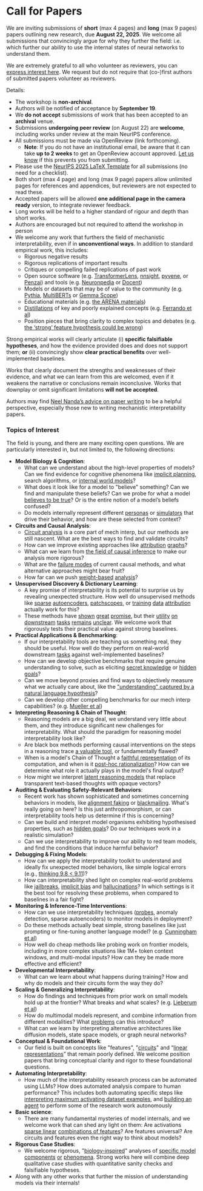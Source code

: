# Call for Papers
We are inviting submissions of **short** (max 4 pages) and **long** (max 9 pages) papers outlining new research, due **August 22, 2025**. We welcome all submissions that convincingly argue for why they further the field: i.e. which further our ability to use the internal states of neural networks to understand them. 

We are extremely grateful to all who volunteer as reviewers, you can [express interest here](https://www.google.com/url?q=https://docs.google.com/forms/d/e/1FAIpQLSdiw1SJllzoTz_nqzDTzTOGb9DV3W_truQyh-WvYj_QGIi7Mg/viewform?usp%3Ddialog&sa=D&source=editors&ust=1752908979929527&usg=AOvVaw1Nzd5WxiBvv5uLr4jPKPNq). We request but do not require that (co-)first authors of submitted papers volunteer as reviewers. 

Details: 
* The workshop is **non-archival**.
* Authors will be notified of acceptance by **September 19**.
* We **do not accept** submissions of work that has been accepted to an **archival** venue.
* Submissions **undergoing peer review** (on August 22) are **welcome**, including works under review at the main NeurIPS conference.
* All submissions must be made via OpenReview (link forthcoming).
  * **Note**: If you do not have an institutional email, be aware that it can take **up to 2 weeks** to get an OpenReview account approved. [Let us know](mailto:neurips2025@mechinterpworkshop.com) if this prevents you from submitting.
* Please use the [NeurIPS 2025 LaTeX Template](https://www.google.com/url?q=https://media.neurips.cc/Conferences/NeurIPS2025/Styles.zip&sa=D&source=editors&ust=1752908979931322&usg=AOvVaw2QqPQVv4Lr2Nd3aPa2E9Y2) for all submissions (no need for a checklist).
* Both short (max 4 page) and long (max 9 page) papers allow unlimited pages for references and appendices, but reviewers are not expected to read these.
* Accepted papers will be allowed **one additional page in the camera ready** version, to integrate reviewer feedback.
* Long works will be held to a higher standard of rigour and depth than short works.
* Authors are encouraged but not required to attend the workshop in person
* We welcome any work that furthers the field of mechanistic interpretability, even if in **unconventional ways**. In addition to standard empirical work, this includes:
  * Rigorous negative results
  * Rigorous replications of important results
  * Critiques or compelling failed replications of past work
  * Open source software (e.g. [TransformerLens](https://www.google.com/url?q=https://github.com/neelnanda-io/TransformerLens&sa=D&source=editors&ust=1752908979933018&usg=AOvVaw19HrPqWRS8t7ztGGH3o-77), [nnsight](https://www.google.com/url?q=https://github.com/ndif-team/nnsight&sa=D&source=editors&ust=1752908979933115&usg=AOvVaw2DNRccmVlZFgfeo1aLdLHv), [pyvene](https://www.google.com/url?q=https://github.com/stanfordnlp/pyvene/tree/main/pyvene/models/mlp&sa=D&source=editors&ust=1752908979933233&usg=AOvVaw07TuMo_IZWqDSOTRxhBuBE), or [Penzai](https://www.google.com/url?q=https://github.com/google-deepmind/penzai&sa=D&source=editors&ust=1752908979933352&usg=AOvVaw1RiLTOvjS-_82X75LZ_jiF)) and tools (e.g. [Neuronpedia](https://www.google.com/url?q=http://neuronpedia.org&sa=D&source=editors&ust=1752908979933472&usg=AOvVaw3OC4BUgZVW9kxjP5NFGMc0) or [Docent](https://www.google.com/url?q=https://transluce.org/introducing-docent&sa=D&source=editors&ust=1752908979933591&usg=AOvVaw0V8AZonLrKMghZFAypMOZa))
  * Models or datasets that may be of value to the community (e.g. [Pythia](https://www.google.com/url?q=https://arxiv.org/abs/2304.01373&sa=D&source=editors&ust=1752908979933810&usg=AOvVaw1ULXyhkhJFSfyO_iL0q9Rf), [MultiBERTs](https://www.google.com/url?q=https://arxiv.org/abs/2106.16163&sa=D&source=editors&ust=1752908979933905&usg=AOvVaw191pxnSTiEfTRoGDzzzRkD) or [Gemma Scope](https://www.google.com/url?q=https://arxiv.org/abs/2408.05147&sa=D&source=editors&ust=1752908979933996&usg=AOvVaw1IEy9xo_2fEXO5FYQ5X5IH))
  * Educational materials (e.g. [the ARENA materials](https://www.google.com/url?q=https://arena3-chapter1-transformer-interp.streamlit.app/&sa=D&source=editors&ust=1752908979934192&usg=AOvVaw2EJDYdBS_FLbQNzw9yuLBN))
  * [Distillations](https://www.google.com/url?q=https://distill.pub/2017/research-debt/&sa=D&source=editors&ust=1752908979934318&usg=AOvVaw1zZCU6t36mG6Oyu6dijm5V) of key and poorly explained concepts (e.g. [Ferrando et al](https://www.google.com/url?q=https://arxiv.org/abs/2405.00208&sa=D&source=editors&ust=1752908979934502&usg=AOvVaw1vDVUcPWKHJOAjI83uFOMr))
  * Position pieces that bring clarity to complex topics and debates (e.g. [the ‘strong’ feature hypothesis could be wrong](https://www.google.com/url?q=https://www.alignmentforum.org/posts/tojtPCCRpKLSHBdpn/the-strong-feature-hypothesis-could-be-wrong&sa=D&source=editors&ust=1752908979934832&usg=AOvVaw0fPe-NIOPKFc5s2aUdE1-I))

Strong empirical works will clearly articulate (i) **specific falsifiable hypotheses**, and how the evidence provided does and does not support them; **or** (ii) convincingly show **clear practical benefits** over well-implemented baselines. 

Works that clearly document the strengths and weaknesses of their evidence, and what we can learn from this are welcomed, even if it weakens the narrative or conclusions remain inconclusive. Works that downplay or omit significant limitations **will not be accepted**. 

Authors may find [Neel Nanda’s advice on paper writing](https://www.google.com/url?q=https://www.alignmentforum.org/posts/eJGptPbbFPZGLpjsp/highly-opinionated-advice-on-how-to-write-ml-papers&sa=D&source=editors&ust=1752908979936089&usg=AOvVaw29IWEMFmbEYiyLg00PP6XR) to be a helpful perspective, especially those new to writing mechanistic interpretability papers. 
### Topics of Interest
The field is young, and there are many exciting open questions. We are particularly interested in, but not limited to, the following directions: 
* **Model Biology & Cognition**:
  * What can we understand about the high-level properties of models? Can we find evidence for cognitive phenomena like [implicit planning](https://www.google.com/url?q=https://transformer-circuits.pub/2025/attribution-graphs/biology.html%23dives-poems&sa=D&source=editors&ust=1752908979937054&usg=AOvVaw0K75LnPbwVqHcEvsOWP9Kt), search algorithms, or [internal world models](https://www.google.com/url?q=https://arxiv.org/abs/2210.13382&sa=D&source=editors&ust=1752908979937196&usg=AOvVaw2gCnMlWlO2hU5dZP8OCpgV)?
  * What does it look like for a model to "believe" something? Can we find and manipulate these beliefs? Can we probe for what a model [believes to be true](https://www.google.com/url?q=https://arxiv.org/abs/2310.06824&sa=D&source=editors&ust=1752908979937516&usg=AOvVaw3RfbbU4Cn--DwxEuD9Nffh)? Or is the entire notion of a model’s beliefs confused?
  * Do models internally represent different [personas](https://www.google.com/url?q=https://arxiv.org/abs/2406.12094&sa=D&source=editors&ust=1752908979937792&usg=AOvVaw106e8k_c_RH1qJumvAPHFR) or [simulators](https://www.google.com/url?q=https://www.nature.com/articles/s41586-023-06647-8&sa=D&source=editors&ust=1752908979937902&usg=AOvVaw3SRWqQOjzafqL2lzlexuUU) that drive their behavior, and how are these selected from context?
* **Circuits and Causal Analysis**:
  * [Circuit analysis](https://www.google.com/url?q=https://distill.pub/2020/circuits/zoom-in/&sa=D&source=editors&ust=1752908979938240&usg=AOvVaw3bc9akryhKL_jxmxQLGXQc) is a core part of mech interp, but our methods are still nascent. What are the best ways to find and validate circuits?
  * How can we improve existing approaches like [attribution](https://www.google.com/url?q=https://arxiv.org/abs/2406.11944&sa=D&source=editors&ust=1752908979938621&usg=AOvVaw1NT1BALjhChlKFMfl21Npg) [graphs](https://www.google.com/url?q=https://transformer-circuits.pub/2025/attribution-graphs/methods.html&sa=D&source=editors&ust=1752908979938744&usg=AOvVaw1l890Jx-rE3-2BmxqKwLvf)?
  * What can we learn from [the field of causal inference](https://www.google.com/url?q=https://arxiv.org/abs/2407.04690&sa=D&source=editors&ust=1752908979938936&usg=AOvVaw2p7t2GMdE4ll8WG00lIUM-) to make our analysis more rigorous?
  * What are the [failure modes](https://www.google.com/url?q=https://arxiv.org/abs/2307.15771&sa=D&source=editors&ust=1752908979939127&usg=AOvVaw2vjvDitVi2QZa870SXTXmt) of current causal methods, and what alternative approaches might bear fruit?
  * How far can we push [weight-based](https://www.google.com/url?q=https://arxiv.org/abs/2301.05217&sa=D&source=editors&ust=1752908979939390&usg=AOvVaw11kvaMHF900r9QgZsL-zmV) [analysis](https://www.google.com/url?q=https://arxiv.org/abs/2410.08417&sa=D&source=editors&ust=1752908979939473&usg=AOvVaw1NC8Fs8FEewMBvNZFkKmnE)?
* **Unsupervised Discovery & Dictionary Learning**:
  * A key promise of interpretability is its potential to surprise us by revealing unexpected structure. How well do unsupervised methods like [sparse](https://www.google.com/url?q=https://arxiv.org/abs/2103.15949&sa=D&source=editors&ust=1752908979939931&usg=AOvVaw2W2URqjHFpYNBDgaPrr7SD) [autoencoders](https://www.google.com/url?q=https://transformer-circuits.pub/2023/monosemantic-features&sa=D&source=editors&ust=1752908979940047&usg=AOvVaw066wn6JqSmTGUwJNaY7dv4), [patch](https://www.google.com/url?q=https://arxiv.org/abs/2401.06102&sa=D&source=editors&ust=1752908979940127&usg=AOvVaw2A2SNVsHy5sAGcqp7E9zo6)[scopes](https://www.google.com/url?q=https://arxiv.org/abs/2403.10949v2&sa=D&source=editors&ust=1752908979940198&usg=AOvVaw2Qk0MmfBRvVCebQObP4qfP), or [training](https://www.google.com/url?q=https://proceedings.mlr.press/v70/koh17a?ref%3Dhttps://githubhelp.com&sa=D&source=editors&ust=1752908979940319&usg=AOvVaw2ZzW07nTqvzfA2WW3423Yo) [data](https://www.google.com/url?q=https://arxiv.org/abs/2308.03296&sa=D&source=editors&ust=1752908979940405&usg=AOvVaw0Az2dAvDeSH_-ZaQMdGYZI) [attribution](https://www.google.com/url?q=https://arxiv.org/abs/2205.11482&sa=D&source=editors&ust=1752908979940490&usg=AOvVaw2UKxJ9nscX9QJzptHW755d) actually work for this?
  * These methods have [shown](https://www.google.com/url?q=https://transformer-circuits.pub/2024/scaling-monosemanticity/index.html&sa=D&source=editors&ust=1752908979940720&usg=AOvVaw3H7mInek0Ps_X4qHAO6FDG) [great](https://www.google.com/url?q=https://transformer-circuits.pub/2025/attribution-graphs/biology.html&sa=D&source=editors&ust=1752908979940843&usg=AOvVaw3rtjJAFh_28lxL64wEwk0N) [promise](https://www.google.com/url?q=https://arxiv.org/abs/2503.10965&sa=D&source=editors&ust=1752908979940925&usg=AOvVaw0qaYiP0wQ2qvanSWaICbRT), but their [utility](https://www.google.com/url?q=https://arxiv.org/abs/2502.16681&sa=D&source=editors&ust=1752908979941028&usg=AOvVaw09cdi79ry81g7K1Rrm54VC) [on](https://www.google.com/url?q=https://www.tilderesearch.com/blog/sieve&sa=D&source=editors&ust=1752908979941112&usg=AOvVaw38ix4hTzs_xzKByElCSAg7) [downstream](https://www.google.com/url?q=https://arxiv.org/abs/2501.17148&sa=D&source=editors&ust=1752908979941196&usg=AOvVaw1P9J4jpN1CStJK-VkhIx9d) [tasks](https://www.google.com/url?q=https://transformer-circuits.pub/2024/features-as-classifiers/index.html&sa=D&source=editors&ust=1752908979941310&usg=AOvVaw36GcpLHeL1MRBY2iLedh64) [remains](https://www.google.com/url?q=https://arxiv.org/abs/2502.04382&sa=D&source=editors&ust=1752908979941400&usg=AOvVaw26sDeFW9TPryAqkyJrQT0g) [unclear](https://www.google.com/url?q=https://www.alignmentforum.org/posts/4uXCAJNuPKtKBsi28/negative-results-for-saes-on-downstream-tasks&sa=D&source=editors&ust=1752908979941526&usg=AOvVaw1EJt-oOGhKRwfBgqfYBUBL). We welcome work that rigorously tests their practical value against strong baselines.
* **Practical Applications & Benchmarking**:
  * If our interpretability tools are teaching us something real, they should be useful. How well do they perform on real-world downstream [tasks](https://www.google.com/url?q=https://www.lesswrong.com/posts/wGRnzCFcowRCrpX4Y/downstream-applications-as-validation-of-interpretability&sa=D&source=editors&ust=1752908979942135&usg=AOvVaw042CmqJa7JeSiS9ZeREK3n) against well-implemented baselines?
  * How can we develop objective benchmarks that require genuine understanding to solve, such as eliciting [secret knowledge](https://www.google.com/url?q=https://arxiv.org/abs/2505.14352&sa=D&source=editors&ust=1752908979942460&usg=AOvVaw2mpuRJtU9_2TLz2Rk7wi02) or [hidden goals](https://www.google.com/url?q=https://arxiv.org/abs/2503.10965&sa=D&source=editors&ust=1752908979942566&usg=AOvVaw3N95MP2B4TRtBNcQGeaSdp)?
  * Can we move beyond proxies and find ways to objectively measure what we actually care about, like the ["understanding" captured by a natural language hypothesis](https://www.google.com/url?q=https://arxiv.org/abs/2502.04382&sa=D&source=editors&ust=1752908979942905&usg=AOvVaw0F4ESRnxFeQPLQEzy0bIvu)?
  * Can we develop other compelling benchmarks for our mech interp capabilities? (e.g. [Mueller et al](https://www.google.com/url?q=https://arxiv.org/abs/2504.13151&sa=D&source=editors&ust=1752908979943233&usg=AOvVaw0fIgAUkn-3MqrstJH5AMW_))
* **Interpreting Reasoning & Chain of Thought**:
  * Reasoning models are a big deal, we understand very little about them, and they introduce significant new challenges for interpretability. What should the paradigm for reasoning model interpretability look like?
  * Are black box methods performing causal interventions on the steps in a reasoning trace [a valuable tool](https://www.google.com/url?q=https://arxiv.org/abs/2506.19143&sa=D&source=editors&ust=1752908979944018&usg=AOvVaw3eWzylmiToMReHrCj07FtH), or fundamentally flawed?
  * When is a model's Chain of Thought a [faithful representation](https://www.google.com/url?q=https://arxiv.org/abs/2305.04388&sa=D&source=editors&ust=1752908979944282&usg=AOvVaw3cBCvHwqkrQljv8K_jxreE) of its computation, and when is it [post-hoc rationalization](https://www.google.com/url?q=https://arxiv.org/abs/2503.08679&sa=D&source=editors&ust=1752908979944445&usg=AOvVaw09TPGpBZ2EpfGJlRPISWKS)? How can we determine what role it actually plays in the model's final output?
  * How might we interpret [latent reasoning models](https://www.google.com/url?q=https://arxiv.org/abs/2412.06769&sa=D&source=editors&ust=1752908979944727&usg=AOvVaw1yxjnWXbMQzgTLNWY8agMQ) that replace transparent text-based thoughts with opaque vectors?
* **Auditing & Evaluating Safety-Relevant Behaviors**:
  * Recent work has shown sophisticated and sometimes concerning behaviors in models, like [alignment faking](https://www.google.com/url?q=https://arxiv.org/abs/2412.14093&sa=D&source=editors&ust=1752908979945261&usg=AOvVaw24TVLPCFOAVQw3aWtX3r6i) or [blackmailing](https://www.google.com/url?q=https://www.anthropic.com/research/agentic-misalignment&sa=D&source=editors&ust=1752908979945377&usg=AOvVaw2GDUn7YUXHLlNcpafpbNx8). What's really going on here? Is this just anthropomorphism, or can interpretability tools help us determine if this is concerning?
  * Can we build and interpret model organisms exhibiting hypothesised properties, such as [hidden goals](https://www.google.com/url?q=https://arxiv.org/abs/2503.10965&sa=D&source=editors&ust=1752908979945886&usg=AOvVaw2LnqF9mc7rrjeV2oYBSUtR)? Do our techniques work in a realistic simulation?
  * Can we use interpretability to improve our ability to red team models, and find the conditions that induce harmful behavior?
* **Debugging & Fixing Models**:
  * How can we apply the interpretability toolkit to understand and ideally fix unexpected model behaviors, like simple logical errors (e.g., [thinking 9.8 < 9.11](https://www.google.com/url?q=https://transluce.org/observability-interface&sa=D&source=editors&ust=1752908979946644&usg=AOvVaw3ixTZ2wME8Ngpp0AtD33Ty))?
  * How can interpretability shed light on complex real-world problems like [jailbreaks](https://www.google.com/url?q=https://transformer-circuits.pub/2025/attribution-graphs/biology.html%23dives-jailbreak&sa=D&source=editors&ust=1752908979946914&usg=AOvVaw2Ug7eiQOIiNSMCMwtkEJer), [implicit bias](https://www.google.com/url?q=https://arxiv.org/abs/2506.10922&sa=D&source=editors&ust=1752908979947017&usg=AOvVaw1A6RW64Ta-X583FokaZcW6) and [hallucinations](https://www.google.com/url?q=https://arxiv.org/abs/2411.14257&sa=D&source=editors&ust=1752908979947113&usg=AOvVaw0bpgASWR_r6LNEfBAZCATt)? In which settings is it the best tool for resolving these problems, when compared to baselines in a fair fight?
* **Monitoring & Inference-Time Interventions**:
  * How can we use interpretability techniques ([probes](https://www.google.com/url?q=https://arxiv.org/abs/2102.12452&sa=D&source=editors&ust=1752908979947598&usg=AOvVaw2tlPpcZFU6Q0SjBSaFxykD), anomaly detection, sparse autoencoders) to monitor models in deployment?
  * Do these methods actually beat simple, strong baselines like just prompting or fine-tuning another language model? (e.g. [Cunningham et al](https://www.google.com/url?q=https://alignment.anthropic.com/2025/cheap-monitors/&sa=D&source=editors&ust=1752908979948021&usg=AOvVaw1eSS9nZCNLWwNUmrbADEP-))
  * How well do cheap methods like probing work on frontier models, including in more complex situations like 1M+ token context windows, and multi-modal inputs? How can they be made more effective and efficient?
* **Developmental Interpretability**:
  * What can we learn about what happens during training? How and why do models and their circuits form the way they do?
* **Scaling & Generalizing Interpretability**:
  * How do findings and techniques from prior work on small models hold up at the frontier? What breaks and what scales? (e.g. [Lieberum et al](https://www.google.com/url?q=https://arxiv.org/abs/2307.09458&sa=D&source=editors&ust=1752908979949107&usg=AOvVaw06DUobyDfoFWrO9zMXtanu))
  * How do multimodal models represent, and combine information from different modalities? What [problems](https://www.google.com/url?q=https://openreview.net/pdf?id%3DVUhRdZp8ke&sa=D&source=editors&ust=1752908979949373&usg=AOvVaw0opyoen9ddrPlTriNVdQ2z) can this introduce?
  * What can we learn by interpreting alternative architectures like diffusion models, state space models, or graph neural networks?
* **Conceptual & Foundational Work**:
  * Our field is built on concepts like "features", "[circuits](https://www.google.com/url?q=https://distill.pub/2020/circuits/zoom-in/&sa=D&source=editors&ust=1752908979949973&usg=AOvVaw29x8Lq7pkJEboGcnmN4ajy)" and “[linear representations](https://www.google.com/url?q=https://transformer-circuits.pub/2024/july-update/index.html%23linear-representations&sa=D&source=editors&ust=1752908979950135&usg=AOvVaw1LKEXX414WzcA_85nFVjls)” that remain poorly defined. We welcome position papers that bring conceptual clarity and rigor to these foundational questions.
* **Automating Interpretability**:
  * How much of the interpretability research process can be automated using LLMs? How does automated analysis compare to human performance? This includes both automating specific steps like [interpreting maximum activating dataset examples](https://www.google.com/url?q=https://openaipublic.blob.core.windows.net/neuron-explainer/paper/index.html&sa=D&source=editors&ust=1752908979950914&usg=AOvVaw0Yav9G--h2o-fj90Zv1fZ8), and [building an agent](https://www.google.com/url?q=https://arxiv.org/abs/2404.14394&sa=D&source=editors&ust=1752908979951028&usg=AOvVaw1eAa6seMwpyerSo450c93m) to perform some of the research work autonomously
* **Basic science**:
  * There are many fundamental mysteries of model internals, and we welcome work that can shed any light on them: Are activations [sparse linear](https://www.google.com/url?q=https://arxiv.org/abs/1601.03764&sa=D&source=editors&ust=1752908979951514&usg=AOvVaw1ndQ-UMzizmBD5lwwXw4Cq) [combinations of features](https://www.google.com/url?q=https://transformer-circuits.pub/2022/toy_model/index.html&sa=D&source=editors&ust=1752908979951647&usg=AOvVaw2jwCHv9BYQ9daLe3ql2t5K)? Are features universal? Are circuits and features even the right way to think about models?
* **Rigorous Case Studies**:
  * We welcome rigorous, "[biology-inspired](https://www.google.com/url?q=https://distill.pub/2020/circuits/curve-circuits/&sa=D&source=editors&ust=1752908979952114&usg=AOvVaw2cw-gbL4cquESf-Sd7HnWL)" analyses of [specific model](https://www.google.com/url?q=https://arxiv.org/abs/2310.04625&sa=D&source=editors&ust=1752908979952233&usg=AOvVaw2wdMdprzkmxwCMsdM6oj0d) [components](https://www.google.com/url?q=https://transformer-circuits.pub/2024/scaling-monosemanticity/index.html&sa=D&source=editors&ust=1752908979952347&usg=AOvVaw0qy1cCy7L3iy2DyHnS7duS) [or](https://www.google.com/url?q=https://arxiv.org/abs/2305.01610&sa=D&source=editors&ust=1752908979952426&usg=AOvVaw2-Td1_7Xido4N_CCllmuYp) [phenomena](https://www.google.com/url?q=https://arxiv.org/abs/2306.09346&sa=D&source=editors&ust=1752908979952513&usg=AOvVaw1XNf9OqJgcnC9k2ZOBJeB5). Strong works here will combine deep qualitative case studies with quantitative sanity checks and falsifiable hypotheses.
* Along with any other works that further the mission of understanding models via their internals!